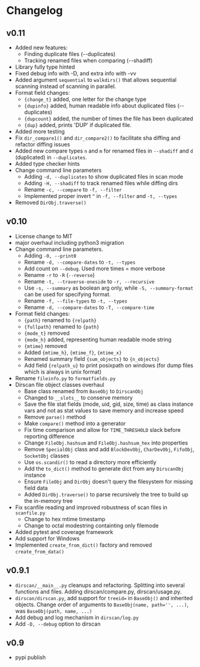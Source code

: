 # Changelog

## v0.11

* Added new features:
   * Finding duplicate files (--duplicates)
   * Tracking renamed files when comparing (--shadiff)
* Library fully type hinted
* Fixed debug info with -D, and extra info with -vv
* Added argument `sequential` to `walkdirs()` that allows sequential scanning
  instead of scanning in parallel.
* Format field changes:
   * `{change_t}` added, one letter for the change type
   * `{dupinfo}` added, human readable info about duplicated files
      (--duplicates)
   * `{dupcount}` added, the number of times the file has been duplicated
   * `{dup}` added, prints 'DUP' if duplicated file.
* Added more testing
* Fix `dir_compare1()` and `dir_compare2()` to facilitate sha diffing and
  refactor diffing issues
* Added new compare types `n` and `m` for renamed files in `--shadiff` and
  `d` (duplicated) in `--duplicates`.
* Added type checker hints
* Change command line parameters
   * Adding `-d, --duplicates` to show duplicated files in scan mode
   * Adding `-H, --shadiff` to track renamed files while diffing dirs
   * Rename `-c, --compare` to `-f, --filter`
   * Implemented proper invert `^` in `-f, --filter` and `-t, --types`
* Removed `DirObj.traverse()`


## v0.10

* License change to MIT
* major overhaul including python3 migration
* Change command line parameters.
    * Adding `-0, --print0`
    * Rename `-d, --compare-dates` to `-t, --types`
    * Add count on `--debug`. Used more times = more verbose
    * Rename `-r` to `-R` (`--reverse`)
    * Rename `-t, --traverse-oneside` to `-r, --recursive`
    * Use `-s, --summary` as boolean arg only, while `-S, --summary-format`
      can be used for specifying format.
    * Rename `-f, --file-types` to `-t, --types`
    * Rename `-d, --compare-dates` to `-T, --compare-time`
* Format field changes:
    * `{path}` renamed to `{relpath}`
    * `{fullpath}` renamed to `{path}`
    * `{mode_t}` removed
    * `{mode_h}` added, representing human readable mode string
    * `{mtime}` removed
    * Added `{mtime_h}`, `{mtime_f}`, `{mtime_x}`
    * Renamed summary field `{sum_objects}` to `{n_objects}`
    * Add field `{relpath_u}` to print posixpath on windows (for dump files
      which is always in unix format)
* Rename `fileinfo.py` to `formatfields.py`
* Dirscan file object classes overhaul
    * Base class renamed from `BaseObj` to `DirscanObj`
    * Changed to `__slots__` to conserve memory
    * Save the file stat fields (mode, uid, gid, size, time) as class instance
      vars and not as stat values to save memory and increase speed
    * Remove `parse()` method
    * Make `compare()` method into a generator
    * Fix time comparison and allow for `TIME_THRESHOLD` slack before reporting
      difference
    * Change `FileObj.hashsum` and `FileObj.hashsum_hex` into properties
    * Remove `SpecialObj` class and add `BlockDevObj`, `CharDevObj`, `FifoObj`,
      `SocketObj` classes
    * Use `os.scandir()` to read a directory more efficiently
    * Add the `to_dict()` method to generate dict from any `DirscanObj` instance
    * Ensure `FileObj` and `DirObj` doesn't query the filesystem for missing
      field data
    * Added `DirObj.traverse()` to parse recursively the tree to build up the
      in-memory tree
* Fix scanfile reading and improved robustness of scan files in `scanfile.py`
    * Change to hex mtime timestamp
    * Change to octal modestring containting only filemode
* Added pytest and coverage framework
* Add support for Windows
* Implemented `create_from_dict()` factory and removed `create_from_data()`


## v0.9.1

* `dirscan/__main__.py` cleanups and refactoring. Splitting into several
  functions and files. Adding dirscan/compare.py, dirscan/usage.py.
* `dirscan/dirscan.py`, add support for `treeid=` in `BaseObj()` and inherited
  objects. Change order of arguments to `BaseObj(name, path='', ...)`, was
  `BaseObj(path, name, ...)`
* Add debug and log mechanism in `dirscan/log.py`
* Add `-D, --debug` option to dirscan


## v0.9

* pypi publish
